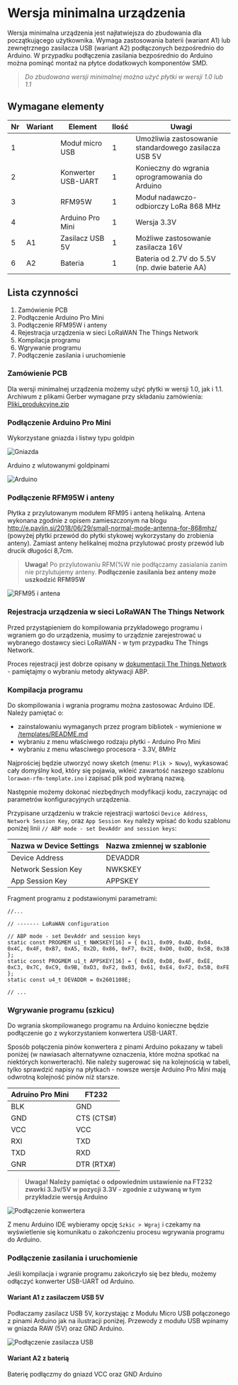 # Wersja minimalna urządzenia

Wersja minimalna urządzenia jest najłatwiejsza do zbudowania dla początkującego użytkownika. 
Wymaga zastosowania baterii (wariant A1) lub zewnętrznego zasilacza USB (wariant A2) podłączonych bezpośrednio do Arduino. W przypadku podłączenia zasilania bezpośrednio do Arduino można pominąć montaż na płytce dodatkowych komponentów SMD.

> *Do zbudowana wersji minimalnej można użyć płytki w wersji 1.0 lub 1.1*

## Wymagane elementy

| Nr| Wariant | Element | Ilość | Uwagi |
|-------|---|---------|-------|-------|
|1| |Moduł micro USB|1| Umożliwia zastosowanie standardowego zasilacza USB 5V|
|2| |Konwerter USB-UART|1| Konieczny do wgrania oprogramowania do Arduino|
|3| |RFM95W|1| Moduł nadawczo-odbiorczy LoRa 868 MHz|
|4| |Arduino Pro Mini|1| Wersja 3.3V|
|5|A1|Zasilacz USB 5V|1| Możliwe zastosowanie zasilacza 16V|
|6|A2|Bateria|1|Bateria od 2.7V do 5.5V (np. dwie baterie AA)|


## Lista czynności

1. Zamówienie PCB
2. Podłączenie Arduino Pro Mini
3. Podłączenie RFM95W i anteny
4. Rejestracja urządzenia w sieci LoRaWAN The Things Network
5. Kompilacja programu
6. Wgrywanie programu
7. Podłączenie zasilania i uruchomienie

### Zamówienie PCB

Dla wersji minimalnej urządzenia możemy użyć płytki w wersji 1.0, jak i 1.1. Archiwum z plikami Gerber wymagane przy składaniu zamówienia: [Pliki_produkcyjne.zip](/v1.1/Pliki_produkcyjne.zip)

### Podłączenie Arduino Pro Mini

Wykorzystane gniazda i listwy typu goldpin

![Gniazda](../Media/devboard_A_1.jpg)

Arduino z wlutowanymi goldpinami

![Arduino](../Media/devboard_A_2.jpg)

### Podłączenie RFM95W i anteny

Płytka z przylutowanym modułem RFM95 i anteną helikalną. Antena wykonana zgodnie z opisem zamieszczonym na blogu http://e.pavlin.si/2018/06/29/small-normal-mode-antenna-for-868mhz/ (powyżej płytki przewód do płytki stykowej wykorzystany do zrobienia anteny). Zamiast anteny helikalnej można przylutować prosty przewód lub drucik długości 8,7cm.

>**Uwaga!** Po przylutowaniu RFM(%W nie podłączamy zasialania zanim nie przylutujemy anteny. **Podłączenie zasilania bez anteny może uszkodzić RFM95W**

![RFM95 i antena](../Media/devboard_A_3.jpg)

### Rejestracja urządzenia w sieci LoRaWAN The Things Network

Przed przystąpieniem do kompilowania przykładowego programu i wgraniem go do urządzenia, musimy to urządznie zarejestrować u wybranego dostawcy sieci LoRaWAN - w tym przypadku The Things Network.

Proces rejestracji jest dobrze opisany w [dokumentacji The Things Network](https://www.thethingsnetwork.org/docs/devices/registration.html) - pamiętajmy o wybraniu metody aktywacji ABP. 

### Kompilacja programu

Do skompilowania i wgrania programu można zastosowac Arduino IDE. Należy pamiętać o:

* zainstalowaniu wymaganych przez program bibliotek - wymienione w [/templates/README.md](/templates/README.md)
* wybraniu z menu właściwego rodzaju płytki - Arduino Pro Mini
* wybraniu z menu własciwego procesora - 3.3V, 8MHz

Najprościej będzie utworzyć nowy sketch (menu: `Plik > Nowy`), wykasować cały domyślny kod, który się pojawia, wkleić zawartość naszego szablonu `lorawan-rfm-template.ino` i zapisać plik pod wybraną nazwą.

Następnie możemy dokonać niezbędnych modyfikacji kodu, zaczynając od parametrów konfiguracyjnych urządzenia.

Przypisane urządzeniu w trakcie rejestracji wartości `Device Address`, `Network Session Key`, oraz `App Session Key` należy wpisać do kodu szablonu poniżej linii `// ABP mode - set DevAddr and session keys`:

|Nazwa w Device Settings|Nazwa zmiennej w szablonie|
|---|---|
|Device Address|DEVADDR|
|Network Session Key|NWKSKEY|
|App Session Key|APPSKEY|

Fragment programu z podstawionymi parametrami:

```
//...

// ------- LoRaWAN configuration

// ABP mode - set DevAddr and session keys
static const PROGMEM u1_t NWKSKEY[16] = { 0x11, 0x09, 0xAD, 0x04, 0x4C, 0x4F, 0xB7, 0xA5, 0x2D, 0x86, 0xF7, 0x2E, 0xD0, 0xDD, 0x5B, 0x3B };
static const PROGMEM u1_t APPSKEY[16] = { 0xE0, 0xD8, 0x4F, 0xEE, 0xC3, 0x7C, 0xC9, 0x9B, 0xD3, 0xF2, 0x03, 0x61, 0xE4, 0xF2, 0x5B, 0xFE };
static const u4_t DEVADDR = 0x2601108E;

// ...
```

### Wgrywanie programu (szkicu)

Do wgrania skompilowanego programu na Arduino konieczne będzie podłączenie go z wykorzystaniem konwertera USB-UART.

Sposób połączenia pinów konwertera z pinami Arduino pokazany w tabeli poniżej (w nawiasach alternatywne oznaczenia, które można spotkać na niektórych konwerterach). Nie należy sugerować się na kolejnością w tabeli, tylko sprawdzić napisy na płytkach - nowsze wersje Arduino Pro Mini mają odwrotną kolejność pinów niż starsze.

|Adruino Pro Mini|FT232|
|---|---|
|BLK|GND|
|GND|CTS (CTS#)|
|VCC|VCC|
|RXI|TXD|
|TXD|RXD|
|GNR|DTR (RTX#)|

>**Uwaga! Należy pamiętać o odpowiednim ustawienie na FT232 zworki 3.3v/5V  w pozycji 3.3V - zgodnie z używaną w tym przykładzie wersją Arduino**

![Podłączenie konwertera](../Media/devboard_A_4.jpg)

Z menu Arduino IDE wybieramy opcję `Szkic > Wgraj` i czekamy na wyświetlenie się komunikatu o zakończeniu procesu wgrywania programu do Arduino.

### Podłączenie zasilania i uruchomienie

Jeśli kompilacja i wgranie programu zakończyło się bez błedu, możemy odłączyć konwerter USB-UART od Arduino.

#### Wariant  A1 z zasilaczem USB 5V
Podłaczamy zasilacz USB 5V, korzystając z Modułu Micro USB połączonego z pinami Arduino jak na ilustracji poniżej. Przewody z modułu USB wpinamy w gniazda RAW (5V) oraz GND Arduino.

![Podłączenie zasilacza USB](../Media/devboard_A_5.jpg)

#### Wariant A2 z baterią

Baterię podłączmy do gniazd VCC oraz GND Arduino

